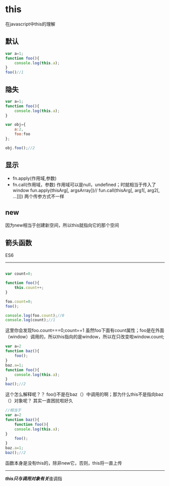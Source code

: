# this
在javascript中this的理解

## 默认
```javascript
var a=1;
function foo(){
    console.log(this.a);
}
foo()//1
```
## 隐失
```javascript
var a=1;
function foo(){
    console.log(this.a);
}

var obj={
    a:2,
    foo:foo
};

obj.foo();//2
```
## 显示
* fn.apply(作用域,参数)
* fn.call(作用域，参数)
作用域可以是null，undefined；时就相当于传入了window
fun.apply(thisArg[, argsArray])//
fun.call(thisArg[, arg1[, arg2[, ...]]])
两个传参方式不一样

## new

因为new相当于创建新空间，所以this就指向它的那个空间

## 箭头函数
ES6


----------
```javascript

var count=0;

function foo(){
    this.count++;
}

foo.count=0;
foo();

console.log(foo.count);//0
console.log(count);//1
```
这里你会发现foo.count===0;count==1
虽然foo下面有count属性；foo是在外面（window）调用的，所以this指向的是window，所以在只改变啦window.count;



```javascript
var a=2
function baz(){
    foo();
}
baz.a=1;
function foo(){
    console.log(this.a);
}
baz();//2
```

这个怎么解释呢？？
foo()不是在baz（）中调用的啊；那为什么this不是指向baz（）对象呢？
其实一直困扰啦好久

```javascript
//相当于
var a=2
function baz(){
    function foo(){
    console.log(this.a);
}
    foo();
}
baz.a=1;
baz();//2
```
函数本身是没有this的，除非new它，否则，this将一直上传

----------
***this只与调用对象有关***谁调指
